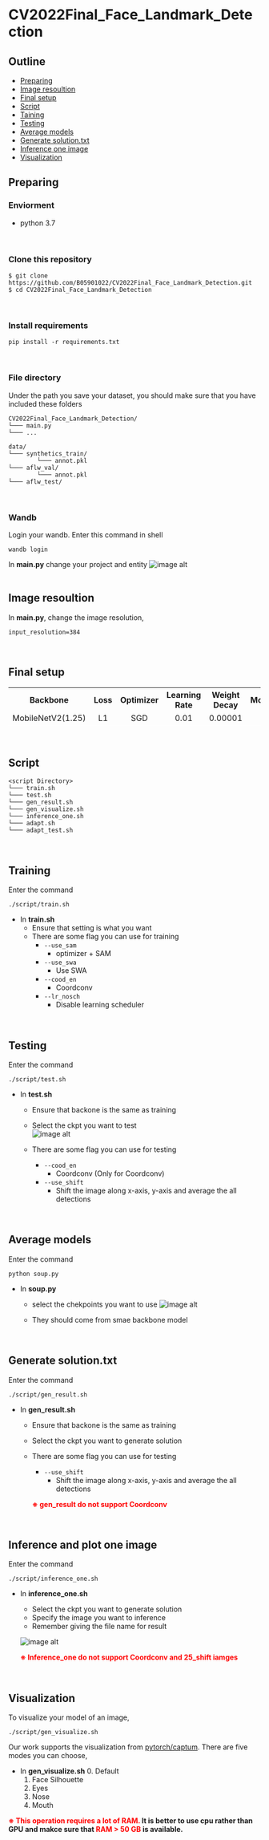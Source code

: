 # CV2022Final_Face_Landmark_Detection
## Outline
- [Preparing](#Preparing)
- [Image resoultion](#Image_resoultion)
- [Final setup](#setup)
- [Script](#Script)
- [Taining](#Training)
- [Testing](#Testing)
- [Average models](#Average)
- [Generate solution.txt](#Generate)
- [Inference one image](#Inference_one)
- [Visualization](#Visualization)

<h2 id = "Preparing"> Preparing </h2>

### Enviorment

- python 3.7

<br>

### Clone this repository

```
$ git clone https://github.com/B05901022/CV2022Final_Face_Landmark_Detection.git
$ cd CV2022Final_Face_Landmark_Detection
```
<br>

### Install requirements
```
pip install -r requirements.txt
```
<br>

### File directory

Under the path you save your dataset, you should make sure that you have included these folders
```
CV2022Final_Face_Landmark_Detection/
└─── main.py
└─── ...

data/
└─── synthetics_train/
        └─── annot.pkl
└─── aflw_val/
        └─── annot.pkl
└─── aflw_test/
```
<br>

### Wandb

Login your wandb.
Enter this command in shell
```
wandb login
```
In **main.py** change your project and entity
![image alt](./pic/1.png) <br>
<br>

<h2 id = "Image_resoultion"> Image resoultion </h2>

In **main.py**, change the image resolution,
```
input_resolution=384 
```
<br>

<h2 id = "setup"> Final setup </h2>

<table>
  <tr style=" border-top: 1px solid white;">
    <th style="text-align:center">Backbone</th>
    <th style="text-align:center">Loss</th>
    <th style="text-align:center">Optimizer</th>
    <th style="text-align:center">Learning Rate</th>
    <th style="text-align:center">Weight Decay</th>
    <th style="text-align:center">Momentum</th>
    <th style="text-align:center">LR Scheduler</th>
    <th style="text-align:center">Epoch</th>
  </tr>
  <tr style=" border-bottom: 1px solid white;">
    <td style="text-align:center">MobileNetV2(1.25)</td>
    <td style="text-align:center">L1</td>
    <td style="text-align:center">SGD</td>
    <td style="text-align:center">0.01</td>
    <td style="text-align:center">0.00001</td>
    <td style="text-align:center">0.9</td>
    <td style="text-align:center">Disable</td>
    <td style="text-align:center">240</td>
  </tr>
</table>
<br>

<h2 id = "Script"> Script </h2>

```
<script Directory>  
└─── train.sh
└─── test.sh
└─── gen_result.sh
└─── gen_visualize.sh
└─── inference_one.sh
└─── adapt.sh
└─── adapt_test.sh
```
<br>

<h2 id = "Training"> Training </h2>

Enter the command
```
./script/train.sh
```

- In **train.sh**
    - Ensure that setting is what you want
    - There are some flag you can use for training
        - `--use_sam` 
            - optimizer + SAM
        - `--use_swa` 
            - Use SWA
        - `--cood_en` 
            - Coordconv
        - `--lr_nosch`
            - Disable learning scheduler
<br>

<h2 id = "Testing"> Testing </h2>

Enter the command
```
./script/test.sh
```

- In **test.sh**
    - Ensure that backone is the same as training <br>
    - Select the ckpt you want to test <br>
    ![image alt](./pic/2.png) <br>

    - There are some flag you can use for testing
        - `--cood_en`
            - Coordconv (Only for Coordconv)
        - `--use_shift`
            - Shift the image along x-axis, y-axis and average the all detections
<br>

<h2 id = "Average"> Average models </h2>

Enter the command
```
python soup.py
```

- In **soup.py** 
    - select the chekpoints you want to use
![image alt](./pic/4.png) <br>

    - They should come from smae backbone model

<br>

<h2 id = "Generate"> Generate solution.txt </h2>

Enter the command
```
./script/gen_result.sh
```

- In **gen_result.sh**
    - Ensure that backone is the same as training <br>
    - Select the ckpt you want to generate solution <br>

    - There are some flag you can use for testing
        - `--use_shift`
            - Shift the image along x-axis, y-axis and average the all detections

        **<font color=#FF0000>※ gen_result do not support Coordconv </font>**
<br>

<h2 id = "Inference_one"> Inference and plot one image </h2>

Enter the command
```
./script/inference_one.sh
```

- In **inference_one.sh**
    - Select the ckpt you want to generate solution <br>
    - Specify the image you want to inference <br>
    - Remember giving the file name for result <br>

    ![image alt](./pic/3.png) <br>

    **<font color=#FF0000>※ Inference_one do not support Coordconv and 25_shift iamges </font>**

<br>

<h2 id = "Visualization"> Visualization </h2>

To visualize your model of an image,
```
./script/gen_visualize.sh
```

Our work supports the visualization from [pytorch/captum](https://github.com/pytorch/captum).
There are five modes you can choose,  

- In **gen_visualize.sh**
    0. Default
    1. Face Silhouette
    2. Eyes
    3. Nose
    4. Mouth

**<font color=#FF0000>※ This operation requires a lot of RAM.</font> It is better to use cpu rather than GPU and makce sure that <font color=#FF0000>RAM > 50 GB </font>is available.**
